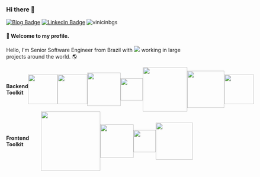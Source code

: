 ### Hi there 👋
[![Blog Badge](https://img.shields.io/badge/blog-vinicinbgs.github.io-black)](https://vinicinbgs.github.io)
[![Linkedin Badge](https://img.shields.io/badge/-LinkedIn-blue?style=flat-square&logo=Linkedin&logoColor=white&link=https://www.linkedin.com/in/vinicius-morais-dutra-5260bb116/)](https://www.linkedin.com/in/vinicius-morais-dutra-5260bb116/)
<img src="https://komarev.com/ghpvc/?username=vinicinbgs" alt="vinicinbgs" />
#### :rocket: Welcome to my profile.

<div style="width: 100%; height: 20vh" style="">
  <p align="left">
    Hello, I'm Senior Software Engineer from Brazil with <img src="https://img.shields.io/badge/6-years%20of%20experience-purple" /> working in large projects around the world. 🌎
  </p>
  <div style="display: flex; justify-content: space-between; align-items: center">
      <h4>Backend Toolkit</h4>
      <img width="80px" src="https://user-images.githubusercontent.com/16025055/139122887-baa9f42d-68da-4e0f-ba95-7b74fcb9fd5a.png" />
      <img width="80px" src="https://user-images.githubusercontent.com/16025055/139123378-2c7474d5-aca1-4e06-b11c-c4bf85e3d72b.png" />
      <img width="90px" src="https://user-images.githubusercontent.com/16025055/139132848-8d848b2d-969f-4b11-b3c2-2f906acfb71f.png" />
      <img width="60px" src="https://user-images.githubusercontent.com/16025055/139132018-c16f4ca2-d657-4efc-9b9d-8076f18ecd1b.png" />
      <img width="120px" src="https://user-images.githubusercontent.com/16025055/139133523-6e14a701-41a8-49f5-9470-e97c787147bb.png" />
      <img width="100px" align="top" src="https://user-images.githubusercontent.com/16025055/139133358-7bd4d895-a9d4-413e-8b5a-2067ae040402.png" />
      <img width="80px" align="top" src="https://user-images.githubusercontent.com/16025055/139135149-860aae88-3929-4952-82df-179945307fc0.png" />
   </div>
  <div style="display: flex; justify-content: space-between; align-items: center">
    <h4>Frontend Toolkit</h4>
    <img width="160px" src="https://user-images.githubusercontent.com/16025055/139131813-558065a1-20a7-400d-979e-846e06698dad.png" />
    <img width="90px" src="https://user-images.githubusercontent.com/16025055/139132201-2b5787c7-eaad-464d-88e5-05a940569267.png" />
    <img width="60px" src="https://user-images.githubusercontent.com/16025055/139132339-703370a5-3f4e-4482-8e8f-4e3df4517988.png" />
    <img width="100px" align="top" src="https://user-images.githubusercontent.com/16025055/139132472-48df6f58-e8b5-426a-ad87-b7d78490fe1b.png" />
  </div>
</div>
